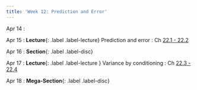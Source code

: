```yaml
---
title: 'Week 12: Prediction and Error'
---
```


Apr 14
:

Apr 15
: **Lecture**{: .label .label-lecture} Prediction and error
    : Ch [22.1 - 22.2](http://prob140.org/textbook/content/Chapter_22/00_Prediction.html)

Apr 16
: **Section**{: .label .label-disc}

Apr 17
: **Lecture**{: .label .label-lecture } Variance by conditioning
    : Ch [22.3 - 22.4](http://prob140.org/textbook/content/Chapter_22/03_Variance_by_Conditioning.html)

Apr 18
: **Mega-Section**{: .label .label-disc}